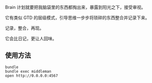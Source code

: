 Brain 计划就要把我脑袋里的东西都掏出来，暴露到阳光之下，接受审视。

它有类似 GTD 的层级模式，引导思维一步步将琐碎的东西整合并记录下来。

记录，整合，再现。

它会比日记，更让人回味。

## 使用方法

    bundle
    bundle exec middleman
    open http://0.0.0.0:4567
